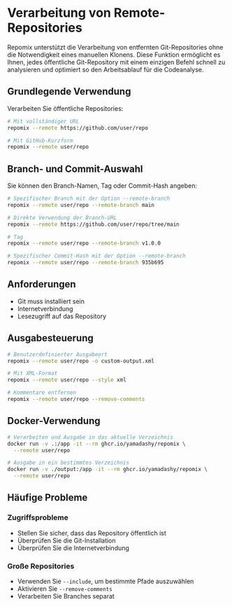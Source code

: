# Verarbeitung von Remote-Repositories

Repomix unterstützt die Verarbeitung von entfernten Git-Repositories ohne die Notwendigkeit eines manuellen Klonens. Diese Funktion ermöglicht es Ihnen, jedes öffentliche Git-Repository mit einem einzigen Befehl schnell zu analysieren und optimiert so den Arbeitsablauf für die Codeanalyse.

## Grundlegende Verwendung

Verarbeiten Sie öffentliche Repositories:
```bash
# Mit vollständiger URL
repomix --remote https://github.com/user/repo

# Mit GitHub-Kurzform
repomix --remote user/repo
```

## Branch- und Commit-Auswahl

Sie können den Branch-Namen, Tag oder Commit-Hash angeben:

```bash
# Spezifischer Branch mit der Option --remote-branch
repomix --remote user/repo --remote-branch main

# Direkte Verwendung der Branch-URL
repomix --remote https://github.com/user/repo/tree/main

# Tag
repomix --remote user/repo --remote-branch v1.0.0

# Spezifischer Commit-Hash mit der Option --remote-branch
repomix --remote user/repo --remote-branch 935b695
```

## Anforderungen

- Git muss installiert sein
- Internetverbindung
- Lesezugriff auf das Repository

## Ausgabesteuerung

```bash
# Benutzerdefinierter Ausgabeort
repomix --remote user/repo -o custom-output.xml

# Mit XML-Format
repomix --remote user/repo --style xml

# Kommentare entfernen
repomix --remote user/repo --remove-comments
```

## Docker-Verwendung

```bash
# Verarbeiten und Ausgabe in das aktuelle Verzeichnis
docker run -v .:/app -it --rm ghcr.io/yamadashy/repomix \
  --remote user/repo

# Ausgabe in ein bestimmtes Verzeichnis
docker run -v ./output:/app -it --rm ghcr.io/yamadashy/repomix \
  --remote user/repo
```

## Häufige Probleme

### Zugriffsprobleme
- Stellen Sie sicher, dass das Repository öffentlich ist
- Überprüfen Sie die Git-Installation
- Überprüfen Sie die Internetverbindung

### Große Repositories
- Verwenden Sie `--include`, um bestimmte Pfade auszuwählen
- Aktivieren Sie `--remove-comments`
- Verarbeiten Sie Branches separat
